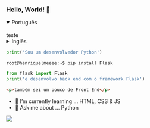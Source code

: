### Hello, World! 👋

<details open>
<summary>Português</summary>
<br>
teste
</details>

<details>
<summary>Inglês</summary>
<br>
teste
</details>

```python
print('Sou um desenvolvedor Python')
```
```console
root@henriquelmeeee:~$ pip install Flask
```
```python
from flask import Flask
print('e desenvolvo back end com o framework Flask')
```
```html
<p>também sei um pouco de Front End</p>
```
- 🌱 I’m currently learning ... HTML, CSS & JS
- 💬 Ask me about ... Python


![](https://komarev.com/ghpvc/?username=henriquelmeeee)
<!--
**henriquelmeeee/henriquelmeeee** is a ✨ _special_ ✨ repository because its `README.md` (this file) appears on your GitHub profile.

Here are some ideas to get you started:

- 🔭 I’m currently working on ...
- 🌱 I’m currently learning ...
- 👯 I’m looking to collaborate on ...
- 🤔 I’m looking for help with ...
- 💬 Ask me about ...
- 📫 How to reach me: ...
- 😄 Pronouns: ...
- ⚡ Fun fact: ...
-->
